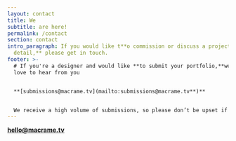```yaml
---
layout: contact
title: We
subtitle: are here!
permalink: /contact
section: contact
intro_paragraph: If you would like t**o commission or discuss a project in
  detail,** please get in touch.
footer: >-
  # If you're a designer and would like **to submit your portfolio,**we would
  love to hear from you


  **[submissions@macrame.tv](mailto:submissions@macrame.tv**)**


  We receive a high volume of submissions, so please don’t be upset if you don’t hear back from us.
---
```

**[hello@macrame.tv](mailto:hello@macrame.tv)**